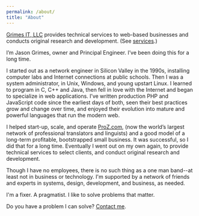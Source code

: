 ```yaml
---
permalink: /about/
title: "About"
---
```


[Grimes IT, LLC](/) provides technical services to web-based businesses and conducts original research and development.
(See [services](/services/).)

I’m Jason Grimes, owner and Principal Engineer. I’ve been doing this for a long time.

I started out as a network engineer in Silicon Valley in the 1990s, installing computer labs and Internet connections at public schools. Then I was a system administrator, in Unix, Windows, and young upstart Linux.
I learned to program in C, C++ and Java,
then fell in love with the Internet and began to specialize in web applications.
I’ve written production PHP and JavaScript code since the earliest days of both,
seen their best practices grow and change over time,
and enjoyed their evolution into mature and powerful languages that run the modern web.

I helped start-up, scale, and operate [ProZ.com](https://www.proz.com/),
(now the world’s largest network of professional translators and linguists)
and a good model of a long-term profitable, bootstrapped small business.
It was successful, so I did that for a long time.
Eventually I went out on my own again,
to provide technical services to select clients,
and conduct original research and development.

Though I have no employees, there is no such thing as a one man band--at least not in business or technology. 
I'm supported by a network of friends and experts in systems, design, development, and business, as needed.

I'm a fixer. A pragmatist. I like to solve problems that matter. 

Do you have a problem I can solve? [Contact me](/contact/).